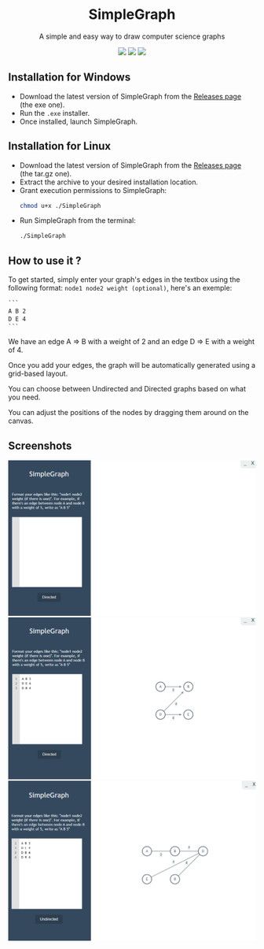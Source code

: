 <h1 align="center">SimpleGraph</h1>
<p align="center">A simple and easy way to draw computer science graphs</p>
<div align="center">
    <img src="https://img.shields.io/github/stars/Lea-Bar/SimpleGraph">
    <img src="https://img.shields.io/github/forks/Lea-Bar/SimpleGraph">
    <img src="https://img.shields.io/github/package-json/v/Lea-Bar/SimpleGraph">
</div>

## Installation for Windows
- Download the latest version of SimpleGraph from the [Releases page](https://github.com/Lea-Bar/SimpleGraph/releases/tag/RELEASE) (the exe one).
- Run the ```.exe``` installer.
- Once installed, launch SimpleGraph.

## Installation for Linux
- Download the latest version of SimpleGraph from the [Releases page](https://github.com/Lea-Bar/SimpleGraph/releases/tag/RELEASE) (the tar.gz one).
- Extract the archive to your desired installation location.
- Grant execution permissions to SimpleGraph:
    ```bash
    chmod u+x ./SimpleGraph
    ```
- Run SimpleGraph from the terminal:
    ```bash
    ./SimpleGraph
    ```

## How to use it ?
To get started, simply enter your graph's edges in the textbox using the following format: ```node1 node2 weight (optional)```, here's an exemple:

    ```
    A B 2
    D E 4
    ```
    
We have an edge A => B with a weight of 2 and an edge D => E with a weight of 4.

Once you add your edges, the graph will be automatically generated using a grid-based layout.

You can choose between Undirected and Directed graphs based on what you need.

You can adjust the positions of the nodes by dragging them around on the canvas.

## Screenshots

<img src="./screenshots/screenshot1.png">
<img src="./screenshots/screenshot2.png">
<img src="./screenshots/screenshot3.png">
